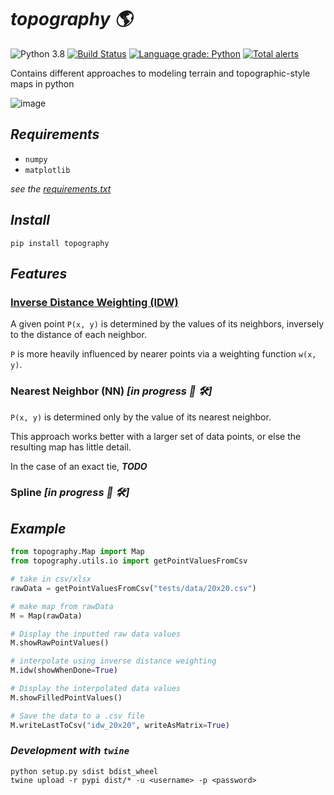 # ***topography :earth_americas:***

![Python 3.8](https://img.shields.io/badge/python-3.8-blue.svg)
[![Build Status](https://travis-ci.com/XDwightsBeetsX/topography.svg?branch=master)](https://travis-ci.com/XDwightsBeetsX/topography)
[![Language grade: Python](https://img.shields.io/lgtm/grade/python/g/XDwightsBeetsX/topography.svg?logo=lgtm&logoWidth=18)](https://lgtm.com/projects/g/XDwightsBeetsX/topography/context:python)
[![Total alerts](https://img.shields.io/lgtm/alerts/g/XDwightsBeetsX/topography.svg?logo=lgtm&logoWidth=18)](https://lgtm.com/projects/g/XDwightsBeetsX/topography/alerts/)

Contains different approaches to modeling terrain and topographic-style maps in python

![image](https://user-images.githubusercontent.com/55027279/123488764-2b3bf780-d5d6-11eb-9c7e-3e9cd3020018.png)

## ***Requirements***

- `numpy`
- `matplotlib`

*see the [requirements.txt](requirements.txt)*

## ***Install***

```shell
pip install topography
```

## ***Features***

### **[Inverse Distance Weighting (IDW)](/topography/docs/idw.md)**

A given point `P(x, y)` is determined by the values of its neighbors, inversely to the distance of each neighbor.  

`P` is more heavily influenced by nearer points via a weighting function `w(x, y)`.

### **Nearest Neighbor (NN) *[in progress :construction_worker: :hammer_and_wrench:]***

`P(x, y)` is determined only by the value of its nearest neighbor.

This approach works better with a larger set of data points, or else the resulting map has little detail.

In the case of an exact tie, ***TODO***

### **Spline *[in progress :construction_worker: :hammer_and_wrench:]***

## ***Example***

```python
from topography.Map import Map
from topography.utils.io import getPointValuesFromCsv

# take in csv/xlsx
rawData = getPointValuesFromCsv("tests/data/20x20.csv")

# make map from rawData
M = Map(rawData)

# Display the inputted raw data values
M.showRawPointValues()

# interpolate using inverse distance weighting
M.idw(showWhenDone=True)

# Display the interpolated data values
M.showFilledPointValues()

# Save the data to a .csv file
M.writeLastToCsv("idw_20x20", writeAsMatrix=True)
```

### ***Development with `twine`***

```shell
python setup.py sdist bdist_wheel
twine upload -r pypi dist/* -u <username> -p <password>
```

